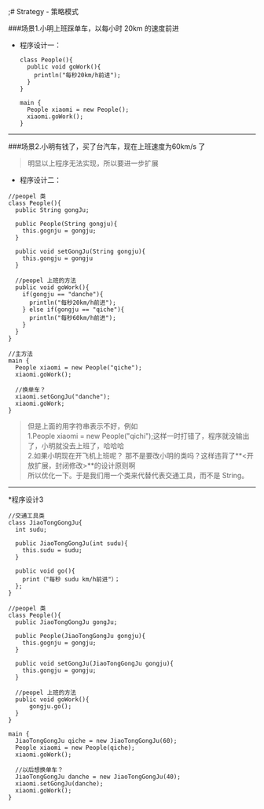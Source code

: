 ;# Strategy - 策略模式

###场景1.小明上班踩单车，以每小时 20km 的速度前进


* 程序设计一：

  ```
  class People(){
    public void goWork(){
      println("每秒20km/h前进");
    }
  }
  ```
  ```
  main {
    People xiaomi = new People();
    xiaomi.goWork(); 
  }
  ```

---

###场景2.小明有钱了，买了台汽车，现在上班速度为60km/s 了




> 明显以上程序无法实现，所以要进一步扩展



* 程序设计二：


```
//peopel 类
class People(){
  public String gongJu;

  public People(String gongju){
    this.gognju = gongju;
  }  
  
  public void setGongJu(String gongju){
    this.gongju = gongju
  }

  //peopel 上班的方法
  public void goWork(){
    if(gongju == "danche"){
      println("每秒20km/h前进");
    } else if(gongju == "qiche"){
      println("每秒60km/h前进");
    }
  }
}
```

```
//主方法
main {
  People xiaomi = new People("qiche");
  xiaomi.goWork(); 
  
  //换单车？
  xiaomi.setGongJu("danche");
  xiaomi.goWork;
}
```


> 但是上面的用字符串表示不好，例如<br>
> 1.People xiaomi = new People("qichi");这样一时打错了，程序就没输出了，小明就没去上班了，哈哈哈<br>
> 2.如果小明现在开飞机上班呢？ 那不是要改小明的类吗？这样违背了**<开放扩展，封闭修改>**的设计原则啊<br>
> 所以优化一下。于是我们用一个类来代替代表交通工具，而不是 String。



---


*程序设计3
```
//交通工具类
class JiaoTongGongJu{
  int sudu;
  
  public JiaoTongGongJu(int sudu){
    this.sudu = sudu;
  } 
  
  public void go(){
    print（"每秒 sudu km/h前进"）；
  };
}
```
```
//peopel 类
class People(){
  public JiaoTongGongJu gongJu;

  public People(JiaoTongGongJu gongju){
    this.gognju = gongju;
  }    
  
  public void setGongJu(JiaoTongGongJu gongju){
    this.gongju = gongju;
  }
  
  //peopel 上班的方法
  public void goWork(){
      gongju.go();
  }
}
```

```
main {
  JiaoTongGongJu qiche = new JiaoTongGongJu(60);
  People xiaomi = new People(qiche);
  xiaomi.goWork(); 
  
  //以后想换单车？
  JiaoTongGongJu danche = new JiaoTongGongJu(40);
  xiaomi.setGongJu(danche);
  xiaomi.goWork(); 
}
```